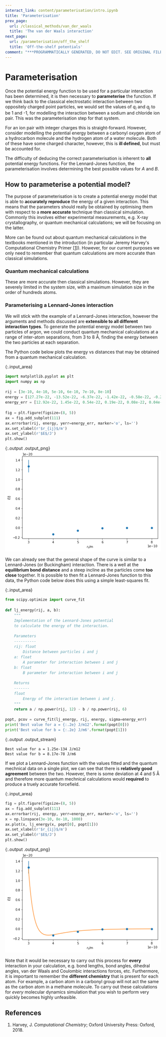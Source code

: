 ```yaml
---
interact_link: content/parameterisation/intro.ipynb
title: 'Parameterisation'
prev_page:
  url: /classical_methods/van_der_waals
  title: 'The van der Waals interaction'
next_page:
  url: /parameterisation/off_the_shelf
  title: 'Off-the-shelf potentials'
comment: "***PROGRAMMATICALLY GENERATED, DO NOT EDIT. SEE ORIGINAL FILES IN /content***"
---
```


# Parameterisation

Once the potential energy function to be used for a particular interaction has been determined, it is then necessary to **parameterise** the function. 
If we think back to the classical electrostatic interaction between two oppositely charged point particles, we would set the values of $q_i$ and $q_j$ to be 1 and -1, for modelling the interaction between a sodium and chloride ion pair. 
This was the parameterisation step for that system. 

For an ion pair with integer charges this is straight-forward. 
However, consider modelling the potential energy between a carbonyl oxygen atom of a hydrocarbon molecule and the hydrogen atom of a water molecule. 
Both of these have some charged character, however, this is **ill defined**, but must be accounted for.

The difficulty of deducing the correct parameterisation is inherent to **all** potential energy functions. 
For the Lennard-Jones function, the parameterisation involves determining the best possible values for $A$ and $B$. 

## How to parameterise a potential model?

The purpose of parameterisation is to create a potential energy model that is able to **accurately reproduce** the energy of a given interaction. 
This means that the parameters should really be obtained by optimising them with respect to a **more accurate** technique than classical simulation. 
Commonly this involves either experimental measurements, e.g. X-ray crystallography, or quantum mechanical calculations; we will be focusing on the latter. 

More can be found out about quantum mechanical calculations in the textbooks mentioned in the introduction (in particular Jeremy Harvey's Computational Chemistry Primer [[1](#references)]).
However, for our current purposes we only need to remember that quantum calculations are more accurate than classical simulations.

### Quantum mechanical calculations

These are more accurate then classical simulations. However, they are severely limited in the system size, with a maximum simulation size in the order of hundreds atoms. 

### Parameterising a Lennard-Jones interaction

We will stick with the example of a Lennard-Jones interaction, however the arguments and methods discussed are **extensible to all different interaction types**. 
To generate the potential energy model between two particles of argon, we could conduct quantum mechanical calculations at a range of inter-atom separations, from 3 to 8 Å, finding the energy between the two particles at each separation.

The Python code below plots the energy vs distances that may be obtained from a quantum mechanical calculation. 



{:.input_area}
```python
import matplotlib.pyplot as plt
import numpy as np

rij = [3e-10, 4e-10, 5e-10, 6e-10, 7e-10, 8e-10]
energy = [127.27e-22, -13.52e-22, -6.37e-22, -1.42e-22, -0.58e-22, -0.25e-22]
energy_err = [12.92e-22, 1.45e-22, 0.54e-22, 0.19e-22, 0.08e-22, 0.04e-22]

fig = plt.figure(figsize=(8, 5))
ax = fig.add_subplot(111)
ax.errorbar(rij, energy, yerr=energy_err, marker='o', ls='')
ax.set_xlabel(r'$r_{ij}$/m')
ax.set_ylabel(r'$E$/J')
plt.show()
```



{:.output .output_png}
![png](../images/parameterisation/intro_4_0.png)



We can already see that the general shape of the curve is similar to a Lennard-Jones (or Buckingham) interaction.
There is a well at the **equilibrium bond distance** and a steep incline as the particles come **too close** together. 
It is possible to then fit a Lennard-Jones function to this data, the Python code below does this using a simple least-squares fit.



{:.input_area}
```python
from scipy.optimize import curve_fit

def lj_energy(rij, a, b):
    """
    Implementation of the Lennard-Jones potential 
    to calculate the energy of the interaction.
    
    Parameters
    ----------
    rij: float
        Distance between particles i and j
    a: float 
        A parameter for interaction between i and j
    b: float 
        B parameter for interaction between i and j
    
    Returns
    -------
    float
        Energy of the interaction between i and j.
    """
    return a / np.power(rij, 12) - b / np.power(rij, 6)
    
popt, pcov = curve_fit(lj_energy, rij, energy, sigma=energy_err)
print('Best value for a = {:.2e} J/m12'.format(popt[0]))
print('Best value for b = {:.2e} J/m6'.format(popt[1]))
```


{:.output .output_stream}
```
Best value for a = 1.25e-134 J/m12
Best value for b = 8.17e-78 J/m6

```

If we plot a Lennard-Jones function with the values fitted and the quantum mechnical data on a single plot, we can see that there is **relatively good agreement** between the two. 
However, there is some deviation at 4 and 5 Å and therefore more quantum mechnical calculations would **required** to produce a truely accurate forcefield. 



{:.input_area}
```python
fig = plt.figure(figsize=(8, 5))
ax = fig.add_subplot(111)
ax.errorbar(rij, energy, yerr=energy_err, marker='o', ls='')
x = np.linspace(3e-10, 8e-10, 1000)
ax.plot(x, lj_energy(x, popt[0], popt[1]))
ax.set_xlabel(r'$r_{ij}$/m')
ax.set_ylabel(r'$E$/J')
plt.show()
```



{:.output .output_png}
![png](../images/parameterisation/intro_8_0.png)



Note that it would be necessary to carry out this process for **every** interaction in your calculation, e.g. bond lengths, bond angles, dihedral angles, van der Waals and Coulombic interactions forces, etc. 
Furthermore, it is important to remember the **different chemistry** that is present for each atom. 
For example, a carbon atom in a carbonyl group will not act the same as the carbon atom in a methane molecule. 
To carry out these calculations for *every* molecular dynamics simulation that you wish to perform very quickly becomes highly unfeasible.

## References

1. Harvey, J. *Computational Chemistry*; Oxford University Press: Oxford, 2018.
